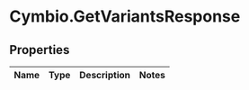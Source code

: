 # Cymbio.GetVariantsResponse

## Properties
Name | Type | Description | Notes
------------ | ------------- | ------------- | -------------



